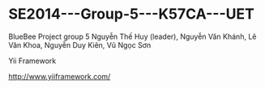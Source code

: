 SE2014---Group-5---K57CA---UET
==============================
BlueBee Project group 5 Nguyễn Thế Huy (leader), Nguyễn Văn Khánh, Lê Văn Khoa, Nguyễn Duy Kiên, Vũ Ngọc Sơn

Yii Framework

http://www.yiiframework.com/


